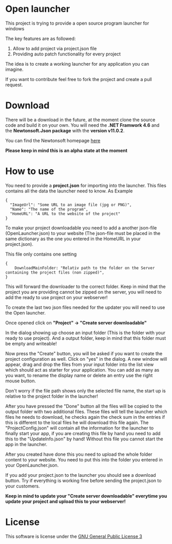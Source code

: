 # Open launcher
This project is trying to provide a open source program launcher for windows

The key features are as followed:

1. Allow to add project via project.json file
2. Providing auto patch functionality for every project

The idea is to create a working launcher for any application you can imagine.

If you want to contribute feel free to fork the project and create a pull request.

# Download

There will be a download in the future, at the moment clone the source code and build it on your own. You will need the **.NET Framwork 4.6** and the **Newtonsoft.Json package** with the **version v11.0.2**.

You can find the Newtonsoft homepage [here][NewtonSoftJSON]

**Please keep in mind this is an alpha state at the moment**

# How to use

You need to provide a **project.json** for importing into the launcher. This files contains all the data the launcher need to know. As Example

    {
      "ImageUrl": "Some URL to an image file (jpg or PNG)",
      "Name": "The name of the program",
      "HomeURL": "A URL to the website of the project"
    }

To make your project downloadable you need to add a another json-file (OpenLauncher.json) to your website (The json-file must be placed in the same dictionary as the one you entered in the HomeURL in your project.json). 

This file only contains one setting
    
    {
    	DownloadMainFolder: "Relativ path to the folder on the Server containing the project files (non zipped)",
    }

This will forward the downloader to the correct folder. Keep in mind that the project you are providing cannot be zipped on the server, you will need to add the ready to use project on your webserver!

To create the last two json files needed for the updater you will need to use the Open launcher.

Once opened click on **"Project" -> "Create server downloadable"**

In the dialog showing up choose an input folder (This is the folder with your ready to use project). And a output folder, keep in mind that this folder must be empty and writeable!

Now press the "Create" button, you will be asked if you want to create the project configuration as well. Click on "yes" in the dialog. A new window will appear, drag and drop the files from your input folder into the list view which should act as starter for your application. You can add as many as you want, to rename the display name or delete an entry use the right mouse button.

Don't worry if the file path shows only the selected file name, the start up is relative to the project folder in the launcher!

After you have pressed the "Done" button all the files will be copied to the output folder with two additional files. These files will tell the launcher which files he needs to download, he checks again the check sum in the entries if this is different to the local files he will download this file again. The "ProjectConfig.json" will contain all the information for the launcher to finally start your app, if you are creating this file by hand you need to add this to the "UpdateInfo.json" by hand! Without this file you cannot start the app in the launcher.

After you created have done this you need to upload the whole folder content to your website. You need to put this into the folder you entered in your OpenLauncher.json.

If you add your project.json to the launcher you should see a download button. Try if everything is working fine before sending the project.json to your customers.

**Keep in mind to update your "Create server downloadable" everytime you update your project and upload this to your webserver!**

# License

This software is license under the [GNU General Public License 3][GNULicense]

[GNULicense]: https://www.gnu.org/licenses/gpl-3.0.en.html
[NewtonSoftJSON]: https://www.newtonsoft.com/json


